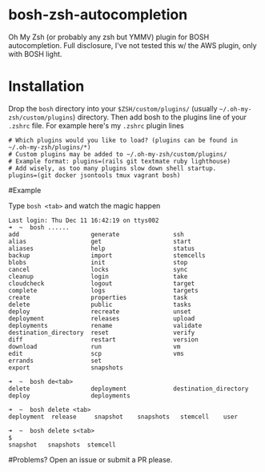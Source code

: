 bosh-zsh-autocompletion
=======================

Oh My Zsh (or probably any zsh but YMMV) plugin for BOSH autocompletion. Full disclosure, I've not tested this w/ the AWS plugin, only with BOSH light. 

Installation 
============

Drop the ```bosh``` directory into your ```$ZSH/custom/plugins/``` (usually ```~/.oh-my-zsh/custom/plugins```) directory. Then add bosh to the plugins line of your ```.zshrc``` file. For example here's my ```.zshrc``` plugin lines

    # Which plugins would you like to load? (plugins can be found in ~/.oh-my-zsh/plugins/*)
    # Custom plugins may be added to ~/.oh-my-zsh/custom/plugins/
    # Example format: plugins=(rails git textmate ruby lighthouse)
    # Add wisely, as too many plugins slow down shell startup.
    plugins=(git docker jsontools tmux vagrant bosh)
    
    
#Example

Type ```bosh <tab>``` and watch the magic happen

    Last login: Thu Dec 11 16:42:19 on ttys002
    ➜  ~  bosh ......                                                                  
    add                    generate               ssh
    alias                  get                    start
    aliases                help                   status
    backup                 import                 stemcells
    blobs                  init                   stop
    cancel                 locks                  sync
    cleanup                login                  take
    cloudcheck             logout                 target
    complete               logs                   targets
    create                 properties             task
    delete                 public                 tasks
    deploy                 recreate               unset
    deployment             releases               upload
    deployments            rename                 validate
    destination_directory  reset                  verify
    diff                   restart                version
    download               run                    vm
    edit                   scp                    vms
    errands                set
    export                 snapshots
    
    ➜  ~  bosh de<tab>                                                            
    delete                 deployment             destination_directory
    deploy                 deployments

    ➜  ~  bosh delete <tab>                                                           
    deployment  release     snapshot    snapshots   stemcell    user
    
    ➜  ~  bosh delete s<tab>                                                           $
	snapshot   snapshots  stemcell
	
#Problems? 
Open an issue or submit a PR please. 
